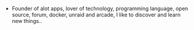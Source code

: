 - Founder of alot apps, lover of technology, programming language, open source, forum, docker, unraid and arcade, I like to discover and learn new things..
  <br>






















































































































































































































































































































































































































































































































































































































































































































































































































































































































































